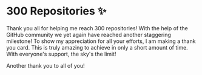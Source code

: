 # 300 Repositories ✨
Thank you all for helping me reach 300 repositories! With the help of the GitHub community we yet again have reached another staggering milestone! To show my appreciation for all your efforts, I am making a thank you card. This is truly amazing to achieve in only a short amount of time. With everyone's support, the sky's the limit!

Another thank you to all of you!
